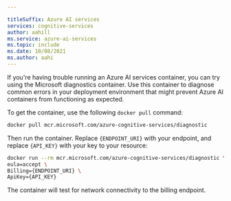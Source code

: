 ```yaml
---

titleSuffix: Azure AI services
services: cognitive-services
author: aahill
ms.service: azure-ai-services
ms.topic: include
ms.date: 10/08/2021
ms.author: aahi
---
```


If you're having trouble running an Azure AI services container, you can try using the Microsoft diagnostics container. Use this container to diagnose common errors in your deployment environment that might prevent Azure AI containers from functioning as expected.

To get the container, use the following `docker pull` command:

```bash
docker pull mcr.microsoft.com/azure-cognitive-services/diagnostic
```

Then run the container. Replace `{ENDPOINT_URI}` with your endpoint, and replace `{API_KEY}` with your key to your resource:

```bash
docker run --rm mcr.microsoft.com/azure-cognitive-services/diagnostic \
eula=accept \
Billing={ENDPOINT_URI} \
ApiKey={API_KEY}
```

The container will test for network connectivity to the billing endpoint.
